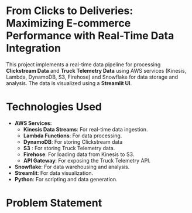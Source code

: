# From Clicks to Deliveries: Maximizing E-commerce Performance with Real-Time Data Integration

This project implements a real-time data pipeline for processing __Clickstream Data__ and __Truck Telemetry Data__ using AWS services (Kinesis, Lambda, DynamoDB, S3, Firehose) and Snowflake for data storage and analysis. The data is visualized using a __Streamlit UI__.

# Technologies Used
* __AWS Services:__
     * __Kinesis Data Streams__: For real-time data ingestion.
     * __Lambda Functions__: For data processing.
     * __DynamoDB__: For storing Clickstream data
     * __S3__ : For storing Truck Telemetry data.
     * __Firehose__: For loading data from Kinesis to S3.
     * __API Gateway__: For exposing the Truck Telemetry API.
* __Snowflake__: For data warehousing and analysis.
* __Streamlit__: For data visualization.
* __Python__: For scripting and data generation.

# Problem Statement
